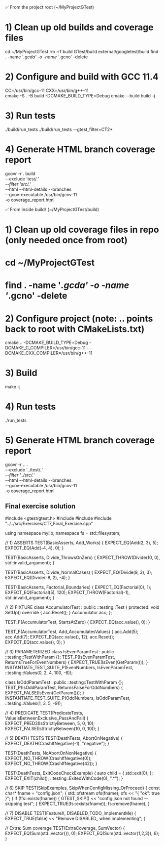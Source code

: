 ✅ From the project root (~/MyProjectGTest)
# 1) Clean up old builds and coverage files
cd ~/MyProjectGTest
rm -rf build GTest/build external/googletest/build
find . -name '*.gcda' -o -name '*.gcno' -delete

# 2) Configure and build with GCC 11.4
CC=/usr/bin/gcc-11 CXX=/usr/bin/g++-11 \
cmake -S . -B build -DCMAKE_BUILD_TYPE=Debug
cmake --build build -j

# 3) Run tests
./build/run_tests
./build/run_tests --gtest_filter=CT2*

# 4) Generate HTML branch coverage report
gcovr -r . build \
  --exclude 'test/.*' \
  --filter 'src/.*' \
  --html --html-details --branches \
  --gcov-executable /usr/bin/gcov-11 \
  -o coverage_report.html








✅ From inside build/ (~/MyProjectGTest/build)
# 1) Clean up old coverage files in repo (only needed once from root)
# cd ~/MyProjectGTest
# find . -name '*.gcda' -o -name '*.gcno' -delete

# 2) Configure project (note: .. points back to root with CMakeLists.txt)
cmake .. -DCMAKE_BUILD_TYPE=Debug -DCMAKE_C_COMPILER=/usr/bin/gcc-11 -DCMAKE_CXX_COMPILER=/usr/bin/g++-11

# 3) Build
make -j

# 4) Run tests
./run_tests

# 5) Generate HTML branch coverage report
gcovr -r .. . \
  --exclude '../test/.*' \
  --filter '../src/.*' \
  --html --html-details --branches \
  --gcov-executable /usr/bin/gcov-11 \
  -o coverage_report.html
















## Final exercise solution ## 



#include <gtest/gtest.h>
#include <filesystem>
#include <fstream>
#include "../../src/Exercises/CT7_Final_Exercise.cpp"

using namespace mylib;
namespace fs = std::filesystem;

// 1) ASSERTS
TEST(BasicAsserts, Add_Works) {
    EXPECT_EQ(Add(2, 3), 5);
    EXPECT_EQ(Add(-4, 4), 0);
}

TEST(BasicAsserts, Divide_ThrowsOnZero) {
    EXPECT_THROW(Divide(10, 0), std::invalid_argument);
}

TEST(BasicAsserts, Divide_NormalCases) {
    EXPECT_EQ(Divide(9, 3), 3);
    EXPECT_EQ(Divide(-8, 2), -4);
}

TEST(BasicAsserts, Factorial_Boundaries) {
    EXPECT_EQ(Factorial(0), 1);
    EXPECT_EQ(Factorial(5), 120);
    EXPECT_THROW(Factorial(-1), std::invalid_argument);
}

// 2) FIXTURE
class AccumulatorTest : public ::testing::Test {
protected:
    void SetUp() override { acc.Reset(); }
    Accumulator acc;
};

TEST_F(AccumulatorTest, StartsAtZero) {
    EXPECT_EQ(acc.value(), 0);
}

TEST_F(AccumulatorTest, Add_AccumulatesValues) {
    acc.Add(5);
    acc.Add(7);
    EXPECT_EQ(acc.value(), 12);
    acc.Reset();
    EXPECT_EQ(acc.value(), 0);
}

// 3) PARAMETERIZED
class IsEvenParamTest : public ::testing::TestWithParam<int> {};
TEST_P(IsEvenParamTest, ReturnsTrueForEvenNumbers) {
    EXPECT_TRUE(IsEven(GetParam()));
}
INSTANTIATE_TEST_SUITE_P(EvenNumbers, IsEvenParamTest,
    ::testing::Values(0, 2, 4, 100, -6));

class IsOddParamTest : public ::testing::TestWithParam<int> {};
TEST_P(IsOddParamTest, ReturnsFalseForOddNumbers) {
    EXPECT_FALSE(IsEven(GetParam()));
}
INSTANTIATE_TEST_SUITE_P(OddNumbers, IsOddParamTest,
    ::testing::Values(1, 3, 5, -9));

// 4) PREDICATE
TEST(PredicateTests, ValueIsBetweenExclusive_PassAndFail) {
    EXPECT_PRED3(IsStrictlyBetween, 5, 0, 10);
    EXPECT_FALSE(IsStrictlyBetween(10, 0, 10));
}

// 5) DEATH TESTS
TEST(DeathTests, AbortOnNegative) {
    EXPECT_DEATH(CrashIfNegative(-1), "negative");
}

TEST(DeathTests, NoAbortOnNonNegative) {
    EXPECT_NO_THROW(CrashIfNegative(0));
    EXPECT_NO_THROW(CrashIfNegative(42));
}

TEST(DeathTests, ExitCodeCheckExample) {
    auto child = [](){ std::exit(0); };
    EXPECT_EXIT(child(), ::testing::ExitedWithCode(0), ".*");
}

// 6) SKIP
TEST(SkipExamples, SkipWhenConfigMissing_OrProceed) {
    const char* fname = "config.json";
    {
        std::ofstream ofs(fname);
        ofs << "{ \"ok\": true }";
    }
    if (!fs::exists(fname)) {
        GTEST_SKIP() << "config.json not found — skipping test";
    }
    EXPECT_TRUE(fs::exists(fname));
    fs::remove(fname);
}

// 7) DISABLE
TEST(FeatureX, DISABLED_TODO_ImplementMe) {
    EXPECT_TRUE(false) << "Remove DISABLED_ when implementing";
}

// Extra: Sum coverage
TEST(ExtraCoverage, SumVector) {
    EXPECT_EQ(Sum(std::vector<int>{}), 0);
    EXPECT_EQ(Sum(std::vector<int>{1,2,3}), 6);
}
